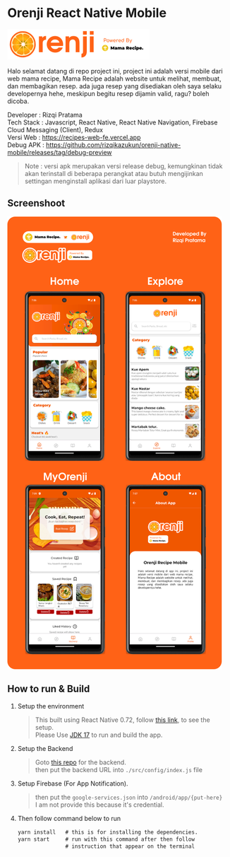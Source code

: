 # Orenji React Native Mobile

![logo](./docs/pictures/logo-w-slogan.png)  

Halo selamat datang di repo project ini, project ini adalah versi mobile dari web mama recipe, Mama Recipe adalah website untuk melihat, membuat, dan membagikan resep. ada juga resep yang disediakan oleh saya selaku developernya hehe, meskipun begitu resep dijamin valid, ragu? boleh dicoba.

Developer : Rizqi Pratama  
Tech Stack : Javascript, React Native, React Native Navigation, Firebase Cloud Messaging (Client), Redux  
Versi Web : <https://recipes-web-fe.vercel.app>  
Debug APK : <https://github.com/rizqikazukun/orenji-native-mobile/releases/tag/debug-preview>

> Note : versi apk merupakan versi release debug, kemungkinan tidak akan terinstall di beberapa perangkat atau butuh mengijinkan settingan menginstall aplikasi dari luar playstore.
>

## Screenshoot

![overview](./docs/pictures/githubss.png)

## How to run & Build

1. Setup the environment  
   > This built using React Native 0.72, follow [this link](https://reactnative.dev/docs/0.72/environment-setup?guide=native&platform=android), to see the setup.  
   > Please Use [JDK 17](https://www.oracle.com/java/technologies/downloads/#java17) to run and build the app.

2. Setup the Backend  
   > Goto [this repo](https://github.com/rizqikazukun/mama-recipe-web-be) for the backend.  
   > then put the backend URL into ``./src/config/index.js`` file

3. Setup Firebase (For App Notification).
   > then put the ``google-services.json`` into ``/android/app/{put-here}``  
   > I am not provide this because it's credential.

4. Then follow command below to run

   ```shell
   yarn install   # this is for installing the dependencies.
   yarn start     # run with this command after then follow 
                  # instruction that appear on the terminal
   ```
